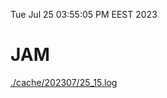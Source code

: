 Tue Jul 25 03:55:05 PM EEST 2023
# JAM
<a href='./cache/202307/25_15.log'>./cache/202307/25_15.log</a>
